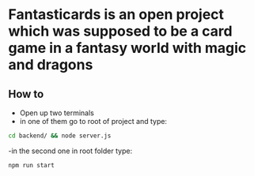 
# Fantasticards is an open project which was supposed to be a card game in a fantasy world with magic and dragons

## How to

- Open up two terminals
- in one of them go to root of project and type:

```bash
cd backend/ && node server.js
```

-in the second one in root folder type:

```bash
npm run start
```
